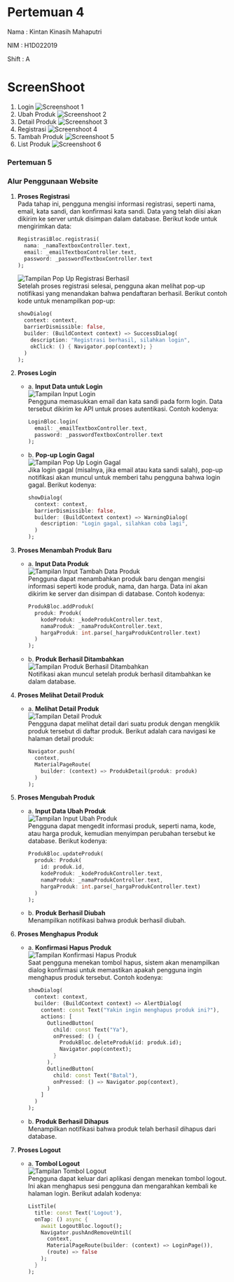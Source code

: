 # Pertemuan 4
Nama : Kintan Kinasih Mahaputri

NIM : H1D022019

Shift : A

# ScreenShoot
1. Login
![Screenshoot 1](k1.jpg)
2. Ubah Produk
![Screenshoot 2](k2.jpg)
3. Detail Produk
![Screenshoot 3](k3.jpg)
4. Registrasi
![Screenshoot 4](k4.jpg)
5. Tambah Produk
![Screenshoot 5](k5.jpg)
6. List Produk
![Screenshoot 6](k6.jpg)


### Pertemuan 5

### Alur Penggunaan Website

1. **Proses Registrasi**  
     Pada tahap ini, pengguna mengisi informasi registrasi, seperti nama, email, kata sandi, dan konfirmasi kata sandi. Data yang telah diisi akan dikirim ke server untuk disimpan dalam database. Berikut kode untuk mengirimkan data:

     ```dart
     RegistrasiBloc.registrasi(
       nama: _namaTextboxController.text,
       email: _emailTextboxController.text,
       password: _passwordTextboxController.text
     );
     ```
     ![Tampilan Pop Up Registrasi Berhasil](./p5_1.jpg)  
     Setelah proses registrasi selesai, pengguna akan melihat pop-up notifikasi yang menandakan bahwa pendaftaran berhasil. Berikut contoh kode untuk menampilkan pop-up:

     ```dart
     showDialog(
       context: context,
       barrierDismissible: false,
       builder: (BuildContext context) => SuccessDialog(
         description: "Registrasi berhasil, silahkan login",
         okClick: () { Navigator.pop(context); }
       )
     );
     ```

2. **Proses Login**  
   - a. **Input Data untuk Login**  
     ![Tampilan Input Login](./p5_2.jpg)  
     Pengguna memasukkan email dan kata sandi pada form login. Data tersebut dikirim ke API untuk proses autentikasi. Contoh kodenya:

     ```dart
     LoginBloc.login(
       email: _emailTextboxController.text,
       password: _passwordTextboxController.text
     );
     ```

   - b. **Pop-up Login Gagal**  
     ![Tampilan Pop Up Login Gagal](./p5_3.jpg)  
     Jika login gagal (misalnya, jika email atau kata sandi salah), pop-up notifikasi akan muncul untuk memberi tahu pengguna bahwa login gagal. Berikut kodenya:

     ```dart
     showDialog(
       context: context,
       barrierDismissible: false,
       builder: (BuildContext context) => WarningDialog(
         description: "Login gagal, silahkan coba lagi",
       )
     );
     ```

3. **Proses Menambah Produk Baru**  
   - a. **Input Data Produk**  
     ![Tampilan Input Tambah Data Produk](./p5_4.jpg)  
     Pengguna dapat menambahkan produk baru dengan mengisi informasi seperti kode produk, nama, dan harga. Data ini akan dikirim ke server dan disimpan di database. Contoh kodenya:

     ```dart
     ProdukBloc.addProduk(
       produk: Produk(
         kodeProduk: _kodeProdukController.text,
         namaProduk: _namaProdukController.text,
         hargaProduk: int.parse(_hargaProdukController.text)
       )
     );
     ```

   - b. **Produk Berhasil Ditambahkan**  
     ![Tampilan Produk Berhasil Ditambahkan](./p5_5.jpg)  
     Notifikasi akan muncul setelah produk berhasil ditambahkan ke dalam database.

4. **Proses Melihat Detail Produk**  
   - a. **Melihat Detail Produk**  
     ![Tampilan Detail Produk](./p5_6.jpg)  
     Pengguna dapat melihat detail dari suatu produk dengan mengklik produk tersebut di daftar produk. Berikut adalah cara navigasi ke halaman detail produk:

     ```dart
     Navigator.push(
       context,
       MaterialPageRoute(
         builder: (context) => ProdukDetail(produk: produk)
       )
     );
     ```

5. **Proses Mengubah Produk**  
   - a. **Input Data Ubah Produk**  
     ![Tampilan Input Ubah Produk](./p5_7.jpg)  
     Pengguna dapat mengedit informasi produk, seperti nama, kode, atau harga produk, kemudian menyimpan perubahan tersebut ke database. Berikut kodenya:

     ```dart
     ProdukBloc.updateProduk(
       produk: Produk(
         id: produk.id,
         kodeProduk: _kodeProdukController.text,
         namaProduk: _namaProdukController.text,
         hargaProduk: int.parse(_hargaProdukController.text)
       )
     );
     ```

   - b. **Produk Berhasil Diubah**  
     Menampilkan notifikasi bahwa produk berhasil diubah.

6. **Proses Menghapus Produk**  
   - a. **Konfirmasi Hapus Produk**  
     ![Tampilan Konfirmasi Hapus Produk](./p5_9.jpg)  
     Saat pengguna menekan tombol hapus, sistem akan menampilkan dialog konfirmasi untuk memastikan apakah pengguna ingin menghapus produk tersebut. Contoh kodenya:

     ```dart
     showDialog(
       context: context,
       builder: (BuildContext context) => AlertDialog(
         content: const Text("Yakin ingin menghapus produk ini?"),
         actions: [
           OutlinedButton(
             child: const Text("Ya"),
             onPressed: () {
               ProdukBloc.deleteProduk(id: produk.id);
               Navigator.pop(context);
             }
           ),
           OutlinedButton(
             child: const Text("Batal"),
             onPressed: () => Navigator.pop(context),
           )
         ]
       )
     );
     ```

   - b. **Produk Berhasil Dihapus**    
     Menampilkan notifikasi bahwa produk telah berhasil dihapus dari database.

7. **Proses Logout**  
   - a. **Tombol Logout**  
     ![Tampilan Tombol Logout](./p5_9.jpg)  
     Pengguna dapat keluar dari aplikasi dengan menekan tombol logout. Ini akan menghapus sesi pengguna dan mengarahkan kembali ke halaman login. Berikut adalah kodenya:

     ```dart
     ListTile(
       title: const Text('Logout'),
       onTap: () async {
         await LogoutBloc.logout();
         Navigator.pushAndRemoveUntil(
           context,
           MaterialPageRoute(builder: (context) => LoginPage()),
           (route) => false
         );
       }
     );
     ```
